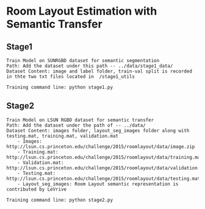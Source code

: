 # Room Layout Estimation with Semantic Transfer 

## Stage1
    Train Model on SUNRGBD dataset for semantic segmentation
    Path: Add the dataset under this path -- ../data/stage1_data/
    Dataset Content: image and label folder, train-val split is recorded in thte two txt files located in  /stage1_utils

    Training command line: python stage1.py

## Stage2
    Train Model on LSUN RGBD dataset for semantic transfer 
    Path: Add the dataset under the path of -- ../data/ 
    Dataset Content: images folder, layout_seg_images folder along with testing.mat, training.mat, validation.mat 
        - Images: http://lsun.cs.princeton.edu/challenge/2015/roomlayout/data/image.zip 
        - Training.mat: http://lsun.cs.princeton.edu/challenge/2015/roomlayout/data/training.mat 
        - Validation.mat: http://lsun.cs.princeton.edu/challenge/2015/roomlayout/data/validation.mat 
        - Testing.mat: http://lsun.cs.princeton.edu/challenge/2015/roomlayout/data/testing.mat 
        - Layout_seg_images: Room Layout semantic representation is contributed by LeVrive 

    Training command line: python stage2.py

